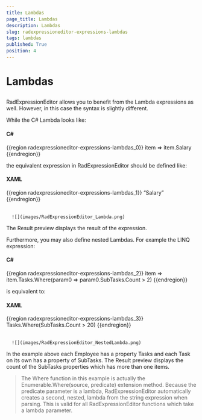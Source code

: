 ```yaml
---
title: Lambdas
page_title: Lambdas
description: Lambdas
slug: radexpressioneditor-expressions-lambdas
tags: lambdas
published: True
position: 4
---
```


# Lambdas



## 

RadExpressionEditor allows you to benefit from the Lambda expressions as well. However, in this case the syntax is slightly different.  

While the C# Lambda looks like:

#### __C#__

{{region radexpressioneditor-expressions-lambdas_0}}
	item => item.Salary
	{{endregion}}



the equivalent expression in RadExpressionEditor should be defined like:

#### __XAML__

{{region radexpressioneditor-expressions-lambdas_1}}
	“Salary”
	{{endregion}}






         
      ![](images/RadExpressionEditor_Lambda.png)



The Result preview displays the result of the expression.

Furthermore, you may also define nested Lambdas. For example the LINQ expression:

#### __C#__

{{region radexpressioneditor-expressions-lambdas_2}}
	item => item.Tasks.Where(param0 => param0.SubTasks.Count > 2)
	{{endregion}}



is equivalent to:

#### __XAML__

{{region radexpressioneditor-expressions-lambdas_3}}
	Tasks.Where(SubTasks.Count > 20)
	{{endregion}}






         
      ![](images/RadExpressionEditor_NestedLambda.png)



In the example above each Employee has a property Tasks and each Task on its own has a property of SubTasks. The Result preview displays the count of the SubTasks properties which has more than one items.

>The Where function in this example is actually the Enumerable.Where(source, predicate) extension method. Because the predicate parameter is a lambda, RadExpressionEditor automatically creates a second, nested, lambda from the string expression when parsing. This is valid for all RadExpressionEditor functions which take a lambda parameter.


